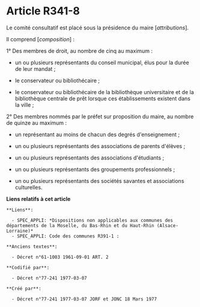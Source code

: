 # Article R341-8

Le comité consultatif est placé sous la présidence du maire [*attributions*].

Il comprend [*composition*] :

1° Des membres de droit, au nombre de cinq au maximum :

- un ou plusieurs représentants du conseil municipal, élus pour la durée de leur mandat ;

- le conservateur ou bibliothécaire ;

- le conservateur ou bibliothécaire de la bibliothèque universitaire et de la bibliothèque centrale de prêt lorsque ces
établissements existent dans la ville ;

2° Des membres nommés par le préfet sur proposition du maire, au nombre de quinze au maximum :

- un représentant au moins de chacun des degrés d'enseignement ;

- un ou plusieurs représentants des associations de parents d'élèves ;

- un ou plusieurs représentants des associations d'étudiants ;

- un ou plusieurs représentants des groupements professionnels ;

- un ou plusieurs représentants des sociétés savantes et associations culturelles.

**Liens relatifs à cet article**

	**Liens**:

	  - SPEC_APPLI: *Dispositions non applicables aux communes des départements de la Moselle, du Bas-Rhin et du Haut-Rhin (Alsace-Lorraine)*
	  - SPEC_APPLI: Code des communes R391-1 :

	**Anciens textes**:

	  - Décret n°61-1003 1961-09-01 ART. 2

	**Codifié par**:

	  - Décret n°77-241 1977-03-07

	**Créé par**:

	  - Décret n°77-241 1977-03-07 JORF et JONC 18 Mars 1977
